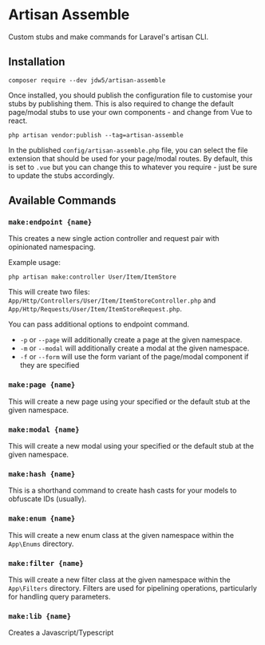 # Artisan Assemble

Custom stubs and make commands for Laravel's artisan CLI.

## Installation
```console
composer require --dev jdw5/artisan-assemble
```

Once installed, you should publish the configuration file to customise your stubs by publishing them. This is also required to change the default page/modal stubs to use your own components - and change from Vue to react.
```console
php artisan vendor:publish --tag=artisan-assemble
```

In the published `config/artisan-assemble.php` file, you can select the file extension that should be used for your page/modal routes. By default, this is set to `.vue` but you can change this to whatever you require - just be sure to update the stubs accordingly.

## Available Commands

### `make:endpoint {name}`
This creates a new single action controller and request pair with opinionated namespacing. 

Example usage:
```console
php artisan make:controller User/Item/ItemStore
```

This will create two files: `App/Http/Controllers/User/Item/ItemStoreController.php` and `App/Http/Requests/User/Item/ItemStoreRequest.php`.

You can pass additional options to endpoint command.
- `-p` or `--page` will additionally create a page at the given namespace.
- `-m` or `--modal` will additionally create a modal at the given namespace.
- `-f` or `--form` will use the form variant of the page/modal component if they are specified

### `make:page {name}`
This will create a new page using your specified or the default stub at the given namespace.

### `make:modal {name}`
This will create a new modal using your specified or the default stub at the given namespace.

### `make:hash {name}`
This is a shorthand command to create hash casts for your models to obfuscate IDs (usually).

### `make:enum {name}`
This will create a new enum class at the given namespace within the `App\Enums` directory.

### `make:filter {name}`
This will create a new filter class at the given namespace within the `App\Filters` directory. Filters are used for pipelining operations, particularly for handling query parameters.

### `make:lib {name}`
Creates a Javascript/Typescript